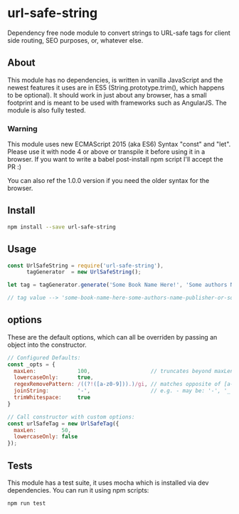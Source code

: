 # url-safe-string

Dependency free node module to convert strings to URL-safe tags for client side routing, SEO purposes, or, whatever else.

## About

This module has no dependencies, is written in vanilla JavaScript and the newest features it uses are in ES5 (String.prototype.trim(), which happens to be optional). It should work in just about any browser, has a small
footprint and is meant to be used with frameworks such as AngularJS. The module is also fully tested.


### Warning

This module uses new ECMAScript 2015 (aka ES6) Syntax "const" and "let". Please use it with node 4 or above or transpile it before using it in a browser. If you want to write a babel post-install npm script I'll accept the PR :)

You can also ref the 1.0.0 version if you need the older syntax for the browser.



## Install

```bash
npm install --save url-safe-string
```

## Usage

```javascript
const UrlSafeString = require('url-safe-string'),
      tagGenerator  = new UrlSafeString();

let tag = tagGenerator.generate('Some Book Name Here!', 'Some authors Name', 'Publisher or something...');

// tag value --> 'some-book-name-here-some-authors-name-publisher-or-something'
```

## options

These are the default options, which can all be overriden by passing an object into the constructor.

```javascript
// Configured Defaults:
const _opts = {
  maxLen:             100,                   // truncates beyond maxLen
  lowercaseOnly:      true,
  regexRemovePattern: /((?!([a-z0-9])).)/gi, // matches opposite of [a-z0-9]
  joinString:         '-',                   // e.g. - may be: '-', '_', '#'
  trimWhitespace:     true
}

// Call constructor with custom options:
const urlSafeTag = new UrlSafeTag({
  maxLen:        50,
  lowercaseOnly: false
});
```

## Tests

This module has a test suite, it uses mocha which is installed via dev dependencies. You can run it using npm scripts:
```bash
npm run test
```
